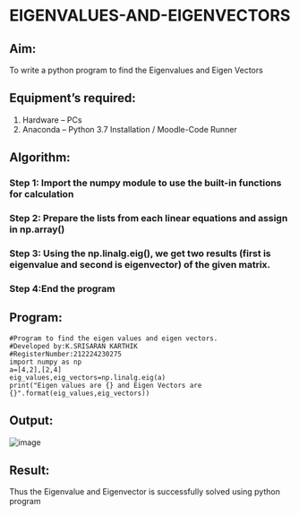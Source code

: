 # EIGENVALUES-AND-EIGENVECTORS
## Aim:
To write a python program to find the Eigenvalues and Eigen Vectors
## Equipment’s required:
1. 	Hardware – PCs
2. 	Anaconda – Python 3.7 Installation / Moodle-Code Runner
## Algorithm:
### Step 1: Import the numpy module to use the built-in functions for calculation
### Step 2: Prepare the lists from each linear equations and assign in np.array()
### Step 3: Using the np.linalg.eig(),  we get two results (first is eigenvalue and second is eigenvector) of the given matrix.
### Step 4:End the program 

## Program:
```
#Program to find the eigen values and eigen vectors.
#Developed by:K.SRISARAN KARTHIK
#RegisterNumber:212224230275
import numpy as np
a=[4,2],[2,4]
eig_values,eig_vectors=np.linalg.eig(a)
print("Eigen values are {} and Eigen Vectors are {}".format(eig_values,eig_vectors))
```

## Output:
![image](https://github.com/user-attachments/assets/c0fd6359-e5dc-49b3-9bb7-c6c28879cf0c)


## Result:
Thus the Eigenvalue and Eigenvector is successfully solved using python program
